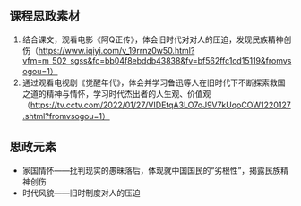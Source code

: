 ## 课程思政素材

1. 结合课文，观看电影《阿Q正传》，体会旧时代对对人的压迫，发现民族精神创伤（https://www.iqiyi.com/v_19rrnz0w50.html?vfm=m_502_sgss&fc=bb04f8ebddb43838&fv=bf562ffc1cd15119&fromvsogou=1）
2. 通过观看电视剧《觉醒年代》，体会并学习鲁迅等人在旧时代下不断探索救国之道的精神与情怀，学习时代杰出者的人生观、价值观（https://tv.cctv.com/2022/01/27/VIDEtqA3LO7oJ9V7kUqoCOW1220127.shtml?fromvsogou=1）
## 思政元素

- 家国情怀——批判现实的愚昧落后，体现就中国国民的“劣根性”，揭露民族精神创伤
- 时代风貌——旧时制度对人的压迫
